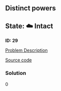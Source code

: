 ## Distinct powers

## State: :cloud: **Intact**

**ID: 29**

[Problem Description](https://projecteuler.net/problem=29)

[Source code](main.cpp)

### Solution
0
